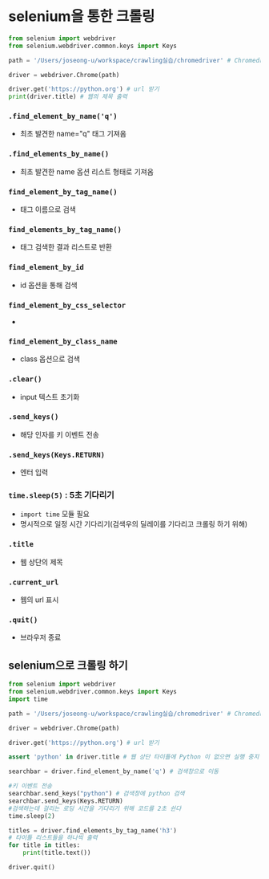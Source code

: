 # selenium을 통한 크롤링
```python
from selenium import webdriver
from selenium.webdriver.common.keys import Keys

path = '/Users/joseong-u/workspace/crawling실습/chromedriver' # Chromedriver 설치 경로

driver = webdriver.Chrome(path)

driver.get('https://python.org') # url 받기
print(driver.title) # 웹의 제목 출력
```

### `.find_element_by_name('q')` 
* 최초 발견한 name="q" 태그 기져옴

### `.find_elements_by_name()`
* 최초 발견한 name 옵션  리스트 형태로 기져옴

### `find_element_by_tag_name()`
* 태그 이름으로 검색

### `find_elements_by_tag_name()`
* 태그 검색한 결과 리스트로 반환

### `find_element_by_id`
* id 옵션을 통해 검색
### `find_element_by_css_selector`
* 
### `find_element_by_class_name`
* class 옵션으로 검색
### `.clear()`
* input 텍스트 초기화
  
### `.send_keys()`
* 해당 인자를 키 이벤트 전송

### `.send_keys(Keys.RETURN)`
* 엔터 입력

### `time.sleep(5)` : 5초 기다리기
* `import time` 모듈 필요
* 명시적으로 일정 시간 기다리기(검색우의 딜레이를 기다리고 크롤링 하기 위해)

### `.title`
* 웹 상단의 제목

### `.current_url`
* 웹의 url 표시

### `.quit()`
* 브라우저 종료

## selenium으로 크롤링 하기
```python
from selenium import webdriver
from selenium.webdriver.common.keys import Keys
import time

path = '/Users/joseong-u/workspace/crawling실습/chromedriver' # Chromedriver 설치 경로

driver = webdriver.Chrome(path)

driver.get('https://python.org') # url 받기

assert 'python' in driver.title # 웹 상단 타이틀에 Python 이 없으면 실행 중지

searchbar = driver.find_element_by_name('q') # 검색창으로 이동

#키 이벤트 전송
searchbar.send_keys("python") # 검색창에 python 검색
searchbar.send_keys(Keys.RETURN)
#검색하는데 걸리는 로딩 시간을 기다리기 위해 코드를 2초 쉰다
time.sleep(2)

titles = driver.find_elements_by_tag_name('h3')
# 타이틀 리스트들을 하나씩 출력
for title in titles:
    print(title.text())

driver.quit()
```